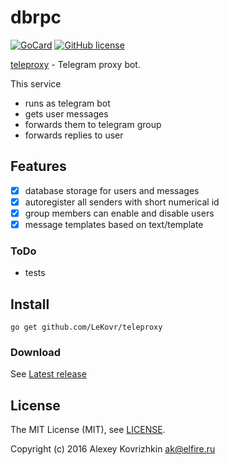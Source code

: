 
dbrpc
=====

[![GoCard][1]][2]
[![GitHub license][3]][4]

[1]: https://goreportcard.com/badge/LeKovr/teleproxy
[2]: https://goreportcard.com/report/github.com/LeKovr/teleproxy
[3]: https://img.shields.io/badge/license-MIT-blue.svg
[4]: LICENSE

[teleproxy](https://github.com/LeKovr/teleproxy) - Telegram proxy bot.

This service

* runs as telegram bot
* gets user messages
* forwards them to telegram group
* forwards replies to user


Features
--------

* [x] database storage for users and messages
* [x] autoregister all senders with short numerical id
* [x] group members can enable and disable users
* [x] message templates based on text/template

### ToDo

* tests

Install
-------

```
go get github.com/LeKovr/teleproxy
```

### Download

See [Latest release](https://github.com/LeKovr/teleproxy/latest)

License
-------

The MIT License (MIT), see [LICENSE](LICENSE).

Copyright (c) 2016 Alexey Kovrizhkin ak@elfire.ru
